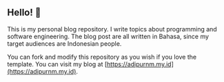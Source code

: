 ## Hello! 👋

This is my personal blog repository. I write topics about programming and software engineering. The blog post are all written in Bahasa, since my target audiences are Indonesian people.

You can fork and modify this repository as you wish if you love the template. You can visit my blog at [https://adipurnm.my.id](https://adipurnm.my.id).
